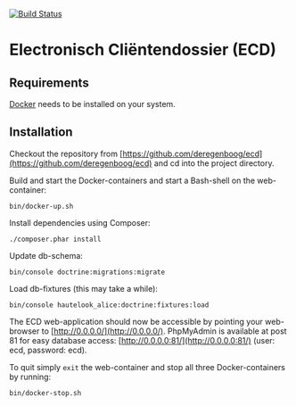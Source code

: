 [![Build Status](https://travis-ci.org/deregenboog/ecd.svg?branch=master)](https://travis-ci.org/deregenboog/ecd)

# Electronisch Cliëntendossier (ECD)

## Requirements

[Docker](https://www.docker.com/) needs to be installed on your system.

## Installation

Checkout the repository from [https://github.com/deregenboog/ecd](https://github.com/deregenboog/ecd) and cd into the project directory.

Build and start the Docker-containers and start a Bash-shell on the web-container:

    bin/docker-up.sh

Install dependencies using Composer:

    ./composer.phar install

Update db-schema:

    bin/console doctrine:migrations:migrate

Load db-fixtures (this may take a while):

    bin/console hautelook_alice:doctrine:fixtures:load

The ECD web-application should now be accessible by pointing your web-browser to [http://0.0.0.0/](http://0.0.0.0/). PhpMyAdmin is available at post 81 for easy database access: [http://0.0.0.0:81/](http://0.0.0.0:81/) (user: ecd, password: ecd).

To quit simply `exit` the web-container and stop all three Docker-containers by running:

    bin/docker-stop.sh
